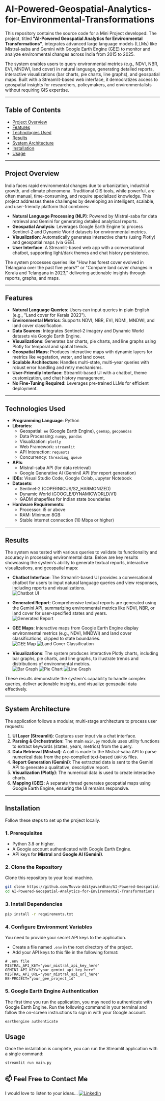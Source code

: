 # AI-Powered-Geospatial-Analytics-for-Environmental-Transformations


This repository contains the source code for a Mini Project developed. The project, titled **"AI-Powered Geospatial Analytics for Environmental Transformations"**, integrates advanced large language models (LLMs) like Mistral-saba and Gemini with Google Earth Engine (GEE) to monitor and analyze environmental changes across India from 2015 to 2025.

The system enables users to query environmental metrics (e.g., NDVI, NBR, EVI, MNDWI, land cover) in natural language, generating detailed reports, interactive visualizations (bar charts, pie charts, line graphs), and geospatial maps. Built with a Streamlit-based web interface, it democratizes access to geospatial insights for researchers, policymakers, and environmentalists without requiring GIS expertise.

---

## Table of Contents
- [Project Overview](#project-overview)
- [Features](#features)
- [Technologies Used](#technologies-used)
- [Results](#results)
- [System Architecture](#system-architecture)
- [Installation](#installation)
- [Usage](#usage)

---

## Project Overview
India faces rapid environmental changes due to urbanization, industrial growth, and climate phenomena. Traditional GIS tools, while powerful, are often manual, time-consuming, and require specialized knowledge. This project addresses these challenges by developing an intelligent, scalable, and user-friendly platform that combines:
- **Natural Language Processing (NLP)**: Powered by Mistral-saba for data retrieval and Gemini for generating detailed analytical reports.
- **Geospatial Analysis**: Leverages Google Earth Engine to process Sentinel-2 and Dynamic World datasets for environmental metrics.
- **Visualization**: Automatically generates interactive charts (using Plotly) and geospatial maps (via GEE).
- **User Interface**: A Streamlit-based web app with a conversational chatbot, supporting light/dark themes and chat history persistence.

The system processes queries like "How has forest cover evolved in Telangana over the past five years?" or "Compare land cover changes in Kerala and Telangana in 2023," delivering actionable insights through reports, graphs, and maps.

---

## Features
- **Natural Language Queries**: Users can input queries in plain English (e.g., "Land cover for Kerala 2023").
- **Environmental Metrics**: Supports NDVI, NBR, EVI, NDMI, MNDWI, and land cover classification.
- **Data Sources**: Integrates Sentinel-2 imagery and Dynamic World datasets via Google Earth Engine.
- **Visualizations**: Generates bar charts, pie charts, and line graphs using Plotly for temporal and spatial trends.
- **Geospatial Maps**: Produces interactive maps with dynamic layers for metrics like vegetation, water, and land cover.
- **Scalable Architecture**: Handles multi-state, multi-year queries with robust error handling and retry mechanisms.
- **User-Friendly Interface**: Streamlit-based UI with a chatbot, theme customization, and chat history management.
- **No Fine-Tuning Required**: Leverages pre-trained LLMs for efficient deployment.

---

## Technologies Used
- **Programming Language**: Python
- **Libraries**:
  - Geospatial: `ee` (Google Earth Engine), `geemap`, `geopandas`
  - Data Processing: `numpy`, `pandas`
  - Visualization: `plotly`
  - Web Framework: `streamlit`
  - API Interaction: `requests`
  - Concurrency: `threading`, `queue`
- **APIs**:
  - Mistral-saba API (for data retrieval)
  - Google Generative AI (Gemini) API (for report generation)
- **IDEs**: Visual Studio Code, Google Colab, Jupyter Notebook
- **Datasets**:
  - Sentinel-2 (COPERNICUS/S2_HARMONIZED)
  - Dynamic World (GOOGLE/DYNAMICWORLD/V1)
  - GADM shapefiles for Indian state boundaries
- **Hardware Requirements**:
  - Processor: i5 or above
  - RAM: Minimum 8GB
  - Stable internet connection (10 Mbps or higher)

---

## Results

The system was tested with various queries to validate its functionality and accuracy in processing environmental data. Below are key results showcasing the system's ability to generate textual reports, interactive visualizations, and geospatial maps:

- **Chatbot Interface**: The Streamlit-based UI provides a conversational chatbot for users to input natural language queries and view responses, including reports and visualizations.  
  ![Chatbot UI](screenshots/chatbot_ui.png)

- **Generated Report**: Comprehensive textual reports are generated using the Gemini API, summarizing environmental metrics like NDVI, NBR, or land cover for user-specified states and years.  
  ![Generated Report](screenshots/generated_report.png)

- **GEE Maps**: Interactive maps from Google Earth Engine display environmental metrics (e.g., NDVI, MNDWI) and land cover classifications, clipped to state boundaries.  
  ![GEE Map](screenshots/gee_map.png)
  ![Land Cover Classification](screenshots/land_cover_classification.png)

- **Visualizations**: The system produces interactive Plotly charts, including bar graphs, pie charts, and line graphs, to illustrate trends and distributions of environmental metrics.  
  ![Bar Graph](screenshots/bar_graph.png)
  ![Pie Chart](screenshots/pie_chart.png)
  ![Line Graph](screenshots/line_graph.png)

These results demonstrate the system's capability to handle complex queries, deliver actionable insights, and visualize geospatial data effectively.

---

## System Architecture
The application follows a modular, multi-stage architecture to process user requests:
1.  **UI Layer (Streamlit)**: Captures user input via a chat interface.
2.  **Parsing & Orchestration**: The main `main.py` module uses utility functions to extract keywords (states, years, metrics) from the query.
3.  **Data Retrieval (Mistral)**: A call is made to the Mistral-saba API to parse numerical data from the pre-compiled text-based `CORPUS` files.
4.  **Report Generation (Gemini)**: The extracted data is sent to the Gemini API to generate a qualitative, descriptive report.
5.  **Visualization (Plotly)**: The numerical data is used to create interactive charts.
6.  **Mapping (GEE)**: A separate thread generates geospatial maps using Google Earth Engine, ensuring the UI remains responsive.

---

## Installation
Follow these steps to set up the project locally.

### 1. Prerequisites
- Python 3.8 or higher.
- A Google account authenticated with Google Earth Engine.
- API keys for **Mistral** and **Google AI (Gemini)**.

### 2. Clone the Repository
Clone this repository to your local machine.
```bash
git clone https://github.com/Muvva-Adityavardhan/AI-Powered-Geospatial-Analytics-For-Environmental-Transformations.git
cd AI-Powered-Geospatial-Analytics-for-Environmental-Transformations
```

### 3. Install Dependencies
```bash
pip install -r requirements.txt
```

### 4. Configure Environment Variables
You need to provide your secret API keys to the application.

- Create a file named `.env` in the root directory of the project.
- Add your API keys to this file in the following format:

```plaintext
# .env file
MISTRAL_API_KEY="your_mistral_api_key_here"
GEMINI_API_KEY="your_gemini_api_key_here"
MISTRAL_API_URL="your_mistral_api_url_here"
EE-PROJECT="your_gee_project_id"
```

### 5. Google Earth Engine Authentication
The first time you run the application, you may need to authenticate with Google Earth Engine. Run the following command in your terminal and follow the on-screen instructions to sign in with your Google account.
```bash
earthengine authenticate
```

## Usage
Once the installation is complete, you can run the Streamlit application with a single command:
```bash
streamlit run main.py
```

## 📫 Feel Free to Contact Me
I would love to listen to your ideas...
[![LinkedIn](https://img.shields.io/badge/LinkedIn-blue?style=flat&logo=linkedin)](https://www.linkedin.com/in/madityavardhan/)
